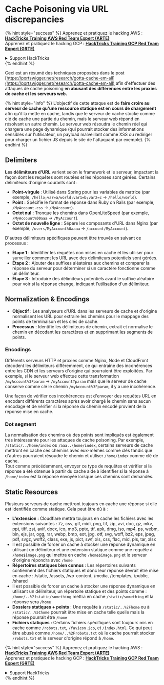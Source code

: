 # Cache Poisoning via URL discrepancies

{% hint style="success" %}
Apprenez et pratiquez le hacking AWS :<img src="../../.gitbook/assets/arte.png" alt="" data-size="line">[**HackTricks Training AWS Red Team Expert (ARTE)**](https://training.hacktricks.xyz/courses/arte)<img src="../../.gitbook/assets/arte.png" alt="" data-size="line">\
Apprenez et pratiquez le hacking GCP : <img src="../../.gitbook/assets/grte.png" alt="" data-size="line">[**HackTricks Training GCP Red Team Expert (GRTE)**<img src="../../.gitbook/assets/grte.png" alt="" data-size="line">](https://training.hacktricks.xyz/courses/grte)

<details>

<summary>Support HackTricks</summary>

* Consultez les [**plans d'abonnement**](https://github.com/sponsors/carlospolop) !
* **Rejoignez le** 💬 [**groupe Discord**](https://discord.gg/hRep4RUj7f) ou le [**groupe telegram**](https://t.me/peass) ou **suivez-nous sur** **Twitter** 🐦 [**@hacktricks\_live**](https://twitter.com/hacktricks\_live)**.**
* **Partagez des astuces de hacking en soumettant des PR aux** [**HackTricks**](https://github.com/carlospolop/hacktricks) et [**HackTricks Cloud**](https://github.com/carlospolop/hacktricks-cloud) dépôts GitHub.

</details>
{% endhint %}

Ceci est un résumé des techniques proposées dans le post [https://portswigger.net/research/gotta-cache-em-all](https://portswigger.net/research/gotta-cache-em-all) afin d'effectuer des attaques de cache poisoning **en abusant des différences entre les proxies de cache et les serveurs web.**

{% hint style="info" %}
L'objectif de cette attaque est de **faire croire au serveur de cache qu'une ressource statique est en cours de chargement** afin qu'il la mette en cache, tandis que le serveur de cache stocke comme clé de cache une partie du chemin, mais le serveur web répond en résolvant un autre chemin. Le serveur web résoudra le chemin réel qui chargera une page dynamique (qui pourrait stocker des informations sensibles sur l'utilisateur, un payload malveillant comme XSS ou rediriger pour charger un fichier JS depuis le site de l'attaquant par exemple).
{% endhint %}

## Delimiters

**Les délimiteurs d'URL** varient selon le framework et le serveur, impactant la façon dont les requêtes sont routées et les réponses sont gérées. Certains délimiteurs d'origine courants sont :

* **Point-virgule** : Utilisé dans Spring pour les variables de matrice (par exemple, `/hello;var=a/world;var1=b;var2=c` → `/hello/world`).
* **Point** : Spécifie le format de réponse dans Ruby on Rails (par exemple, `/MyAccount.css` → `/MyAccount`).
* **Octet nul** : Tronque les chemins dans OpenLiteSpeed (par exemple, `/MyAccount%00aaa` → `/MyAccount`).
* **Octet de nouvelle ligne** : Sépare les composants d'URL dans Nginx (par exemple, `/users/MyAccount%0aaaa` → `/account/MyAccount`).

D'autres délimiteurs spécifiques peuvent être trouvés en suivant ce processus :

* **Étape 1** : Identifier les requêtes non mises en cache et les utiliser pour surveiller comment les URL avec des délimiteurs potentiels sont gérées.
* **Étape 2** : Ajouter des suffixes aléatoires aux chemins et comparer la réponse du serveur pour déterminer si un caractère fonctionne comme un délimiteur.
* **Étape 3** : Introduire des délimiteurs potentiels avant le suffixe aléatoire pour voir si la réponse change, indiquant l'utilisation d'un délimiteur.

## Normalization & Encodings

* **Objectif** : Les analyseurs d'URL dans les serveurs de cache et d'origine normalisent les URL pour extraire les chemins pour le mappage des points de terminaison et les clés de cache.
* **Processus** : Identifie les délimiteurs de chemin, extrait et normalise le chemin en décodant les caractères et en supprimant les segments de points.

### **Encodings**

Différents serveurs HTTP et proxies comme Nginx, Node et CloudFront décodent les délimiteurs différemment, ce qui entraîne des incohérences entre les CDN et les serveurs d'origine qui pourraient être exploitées. Par exemple, si le serveur web effectue cette transformation `/myAccount%3Fparam` → `/myAccount?param` mais que le serveur de cache conserve comme clé le chemin `/myAccount%3Fparam`, il y a une incohérence. 

Une façon de vérifier ces incohérences est d'envoyer des requêtes URL en encodant différents caractères après avoir chargé le chemin sans aucun encodage et de vérifier si la réponse du chemin encodé provient de la réponse mise en cache.

### Dot segment

La normalisation des chemins où des points sont impliqués est également très intéressante pour les attaques de cache poisoning. Par exemple, `/static/../home/index` ou `/aaa..\home/index`, certains serveurs de cache mettront en cache ces chemins avec eux-mêmes comme clés tandis que d'autres pourraient résoudre le chemin et utiliser `/home/index` comme clé de cache.\
Tout comme précédemment, envoyer ce type de requêtes et vérifier si la réponse a été obtenue à partir du cache aide à identifier si la réponse à `/home/index` est la réponse envoyée lorsque ces chemins sont demandés.

## Static Resources

Plusieurs serveurs de cache mettront toujours en cache une réponse si elle est identifiée comme statique. Cela peut être dû à :

* **L'extension** : Cloudflare mettra toujours en cache les fichiers avec les extensions suivantes : 7z, csv, gif, midi, png, tif, zip, avi, doc, gz, mkv, ppt, tiff, zst, avif, docx, ico, mp3, pptx, ttf, apk, dmg, iso, mp4, ps, webm, bin, ejs, jar, ogg, rar, webp, bmp, eot, jpg, otf, svg, woff, bz2, eps, jpeg, pdf, svgz, woff2, class, exe, js, pict, swf, xls, css, flac, mid, pls, tar, xlsx
* Il est possible de forcer un cache à stocker une réponse dynamique en utilisant un délimiteur et une extension statique comme une requête à `/home$image.png` qui mettra en cache `/home$image.png` et le serveur d'origine répondra avec `/home`
* **Répertoires statiques bien connus** : Les répertoires suivants contiennent des fichiers statiques et donc leur réponse devrait être mise en cache : /static, /assets, /wp-content, /media, /templates, /public, /shared
* Il est possible de forcer un cache à stocker une réponse dynamique en utilisant un délimiteur, un répertoire statique et des points comme : `/home/..%2fstatic/something` mettra en cache `/static/something` et la réponse sera `/home`
* **Dossiers statiques + points** : Une requête à `/static/..%2Fhome` ou à `/static/..%5Chome` pourrait être mise en cache telle quelle mais la réponse pourrait être `/home`
* **Fichiers statiques :** Certains fichiers spécifiques sont toujours mis en cache comme `/robots.txt`, `/favicon.ico`, et `/index.html`. Ce qui peut être abusé comme `/home/..%2Frobots.txt` où le cache pourrait stocker `/robots.txt` et le serveur d'origine répond à `/home`.

{% hint style="success" %}
Apprenez et pratiquez le hacking AWS :<img src="../../.gitbook/assets/arte.png" alt="" data-size="line">[**HackTricks Training AWS Red Team Expert (ARTE)**](https://training.hacktricks.xyz/courses/arte)<img src="../../.gitbook/assets/arte.png" alt="" data-size="line">\
Apprenez et pratiquez le hacking GCP : <img src="../../.gitbook/assets/grte.png" alt="" data-size="line">[**HackTricks Training GCP Red Team Expert (GRTE)**<img src="../../.gitbook/assets/grte.png" alt="" data-size="line">](https://training.hacktricks.xyz/courses/grte)

<details>

<summary>Support HackTricks</summary>

* Consultez les [**plans d'abonnement**](https://github.com/sponsors/carlospolop) !
* **Rejoignez le** 💬 [**groupe Discord**](https://discord.gg/hRep4RUj7f) ou le [**groupe telegram**](https://t.me/peass) ou **suivez-nous sur** **Twitter** 🐦 [**@hacktricks\_live**](https://twitter.com/hacktricks\_live)**.**
* **Partagez des astuces de hacking en soumettant des PR aux** [**HackTricks**](https://github.com/carlospolop/hacktricks) et [**HackTricks Cloud**](https://github.com/carlospolop/hacktricks-cloud) dépôts GitHub.

</details>
{% endhint %}
